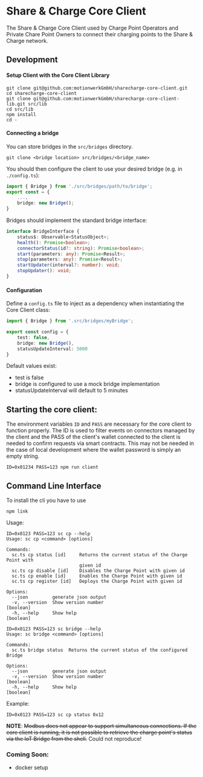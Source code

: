 # Share & Charge Core Client

The Share & Charge Core Client used by Charge Point Operators and Private Chare Point Owners to connect their charging points to the Share & Charge network.

## Development

#### Setup Client with the Core Client Library

```
git clone git@github.com:motionwerkGmbH/sharecharge-core-client.git
cd sharecharge-core-client
git clone git@github.com:motionwerkGmbH/sharecharge-core-client-lib.git src/lib
cd src/lib
npm install
cd -
```

#### Connecting a bridge

You can store bridges in the `src/bridges` directory.

```
git clone <bridge location> src/bridges/<bridge_name>
```

You should then configure the client to use your desired bridge (e.g. in `./config.ts`):
```ts
import { Bridge } from './src/bridges/path/to/bridge';
export const = {
    ...,
    bridge: new Bridge();
}
```

Bridges should implement the standard bridge interface:
```ts
interface BridgeInterface {
    status$: Observable<StatusObject>;
    health(): Promise<boolean>;
    connectorStatus(id?: string): Promise<boolean>;
    start(parameters: any): Promise<Result>;
    stop(parameters: any): Promise<Result>;
    startUpdater(interval?: number): void;
    stopUpdater(): void;
}
```

#### Configuration

Define a `config.ts` file to inject as a dependency when instantiating the Core Client class:


```ts
import { Bridge } from '.src/bridges/myBridge';

export const config = {
    test: false,
    bridge: new Bridge(),
    statusUpdateInterval: 5000
}
```

Default values exist:
- test is false
- bridge is configured to use a mock bridge implementation
- statusUpdateInterval will default to 5 minutes


## Starting the core client:

The environment variables `ID` and `PASS` are necessary for the core client to function properly. The ID is used to filter events on connectors managed by the client and the PASS of the client's wallet connected to the client is needed to confirm requests via smart contracts. This may not be needed in the case of local development where the wallet password is simply an empty string.
```
ID=0x01234 PASS=123 npm run client
```

Command Line Interface
----------------------

To install the cli you have to use

```
npm link
```

Usage:

```
ID=0x0123 PASS=123 sc cp --help
Usage: sc cp <command> [options]

Commands:
  sc.ts cp status [id]     Returns the current status of the Charge Point with
                           given id
  sc.ts cp disable [id]    Disables the Charge Point with given id
  sc.ts cp enable [id]     Enables the Charge Point with given id
  sc.ts cp register [id]   Deploys the Charge Point with given id

Options:
  --json         generate json output
  -v, --version  Show version number                                   [boolean]
  -h, --help     Show help                                             [boolean]

```

```
ID=0x0123 PASS=123 sc bridge --help
Usage: sc bridge <command> [options]

Commands:
  sc.ts bridge status  Returns the current status of the configured Bridge

Options:
  --json         generate json output
  -v, --version  Show version number                                   [boolean]
  -h, --help     Show help                                             [boolean]
```

Example:
```
ID=0x0123 PASS=123 sc cp status 0x12
```

**NOTE**: ~~Modbus does not appear to support simultaneous connections. If the core client is running, it is not possible to retrieve the charge point's status via the IoT Bridge from the shell.~~ Could not reproduce! 

### Coming Soon:
- docker setup